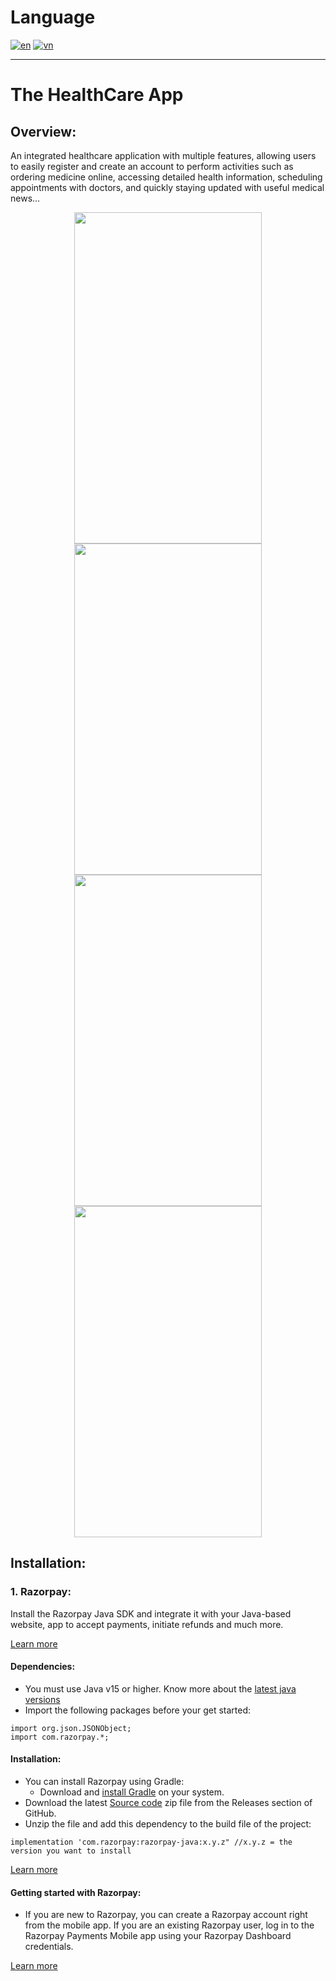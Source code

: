 # Language
[![en](https://img.shields.io/badge/lang-en-blue.svg)](https://github.com/PhucTan1705/grocery_app/blob/master/README.md)
[![vn](https://img.shields.io/badge/lang-vn-red.svg)](https://github.com/PhucTan1705/grocery_app/blob/master/README.VN.md)

---
# The HealthCare App

## Overview:

An integrated healthcare application with multiple features, allowing users to easily register and create an account to perform activities such as ordering medicine online, accessing detailed health information, 
scheduling appointments with doctors, and quickly staying updated with useful medical news...
<div align="center">
  <span><kbd><img src="https://drive.google.com/uc?export=view&id=1c6WeQpqzViW-3M40Gq0hfdwCNHw01fbu" width="300" height="530"  hspace="10"></kbd></span>
  <span><kbd><img src="https://drive.google.com/uc?export=view&id=1Lg5-IUjwgSIMzOB6nbK_dOalhw6DRF64" width="300" height="530"  hspace="10"></kbd></span>
  <span><kbd><img src="https://drive.google.com/uc?export=view&id=1WGZhbed6K_1I2bA6tk2YKrG1Rpux8bOY" width="300" height="530"  hspace="10"></kbd></span>
  <span><kbd><img src="https://drive.google.com/uc?export=view&id=1twCk7_bKgGghP9elLY_mL37js4KT370f" width="300" height="530"  hspace="10"></kbd></span>
</div>

## Installation:

### 1. Razorpay:

Install the Razorpay Java SDK and integrate it with your Java-based website, app to accept payments, initiate refunds and much more.

[Learn more](https://razorpay.com/docs/payments/)

#### Dependencies:

- You must use Java v15 or higher. Know more about the [latest java versions](https://www.java.com/releases/)
- Import the following packages before your get started:

```
import org.json.JSONObject;
import com.razorpay.*;
```

#### Installation:

- You can install Razorpay using Gradle:
  + Download and [install Gradle](https://gradle.org/install/) on your system.
- Download the latest [Source code](https://github.com/razorpay/razorpay-java/releases) zip file from the Releases section of GitHub.
- Unzip the file and add this dependency to the build file of the project:

```
implementation 'com.razorpay:razorpay-java:x.y.z" //x.y.z = the version you want to install
```

[Learn more](https://razorpay.com/docs/payments/server-integration/java/)

#### Getting started with Razorpay:

- If you are new to Razorpay, you can create a Razorpay account right from the mobile app. If you are an existing Razorpay user, log in to the Razorpay Payments Mobile app using your Razorpay Dashboard credentials.

[Learn more](https://razorpay.com/docs/payments/mobile-app/get-started/#create-a-new-account)


